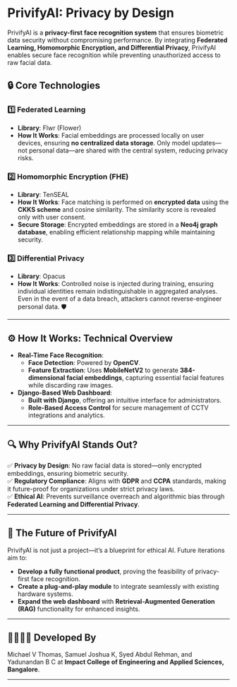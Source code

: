 # **PrivifyAI: Privacy by Design**  
PrivifyAI is a **privacy-first face recognition system** that ensures biometric data security without compromising performance. By integrating **Federated Learning, Homomorphic Encryption, and Differential Privacy**, PrivifyAI enables secure face recognition while preventing unauthorized access to raw facial data.  

## **🔒 Core Technologies**  
### 1️⃣ **Federated Learning**  
- **Library**: Flwr (Flower)  
- **How It Works**: Facial embeddings are processed locally on user devices, ensuring **no centralized data storage**. Only model updates—not personal data—are shared with the central system, reducing privacy risks.  

### 2️⃣ **Homomorphic Encryption (FHE)**  
- **Library**: TenSEAL  
- **How It Works**: Face matching is performed on **encrypted data** using the **CKKS scheme** and cosine similarity. The similarity score is revealed only with user consent.  
- **Secure Storage**: Encrypted embeddings are stored in a **Neo4j graph database**, enabling efficient relationship mapping while maintaining security.  

### 3️⃣ **Differential Privacy**  
- **Library**: Opacus  
- **How It Works**: Controlled noise is injected during training, ensuring individual identities remain indistinguishable in aggregated analyses. Even in the event of a data breach, attackers cannot reverse-engineer personal data. 🛡️  

---  

## **⚙️ How It Works: Technical Overview**  
- **Real-Time Face Recognition**:
  - **Face Detection**: Powered by **OpenCV**.  
  - **Feature Extraction**: Uses **MobileNetV2** to generate **384-dimensional facial embeddings**, capturing essential facial features while discarding raw images.  
- **Django-Based Web Dashboard**:
  - **Built with Django**, offering an intuitive interface for administrators.  
  - **Role-Based Access Control** for secure management of CCTV integrations and analytics.  

---  

## **🔍 Why PrivifyAI Stands Out?**  
✅ **Privacy by Design**: No raw facial data is stored—only encrypted embeddings, ensuring biometric security.  
✅ **Regulatory Compliance**: Aligns with **GDPR** and **CCPA** standards, making it future-proof for organizations under strict privacy laws.  
✅ **Ethical AI**: Prevents surveillance overreach and algorithmic bias through **Federated Learning and Differential Privacy**.  

---  

## **🚀 The Future of PrivifyAI**  
PrivifyAI is not just a project—it’s a blueprint for ethical AI. Future iterations aim to:  
- **Develop a fully functional product**, proving the feasibility of privacy-first face recognition.  
- **Create a plug-and-play module** to integrate seamlessly with existing hardware systems.  
- **Expand the web dashboard** with **Retrieval-Augmented Generation (RAG)** functionality for enhanced insights.  

---  

## **👩‍💻👨‍💻 Developed By**  
Michael V Thomas, Samuel Joshua K, Syed Abdul Rehman, and Yadunandan B C at **Impact College of Engineering and Applied Sciences, Bangalore**.  

---  
